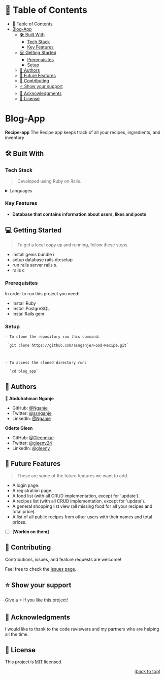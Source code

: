 <a name="readme-top"></a>


# 📗 Table of Contents

- [📗 Table of Contents](#-table-of-contents)
- [Blog-App ](#blog-app-)
  - [🛠 Built With ](#-built-with-)
    - [Tech Stack ](#tech-stack-)
    - [Key Features ](#key-features-)
  - [💻 Getting Started ](#-getting-started-)
    - [Prerequisites](#prerequisites)
    - [Setup](#setup)
  - [👥 Authors ](#-authors-)
  - [🔭 Future Features ](#-future-features-)
  - [🤝 Contributing ](#-contributing-)
  - [⭐️ Show your support ](#️-show-your-support-)
  - [🙏 Acknowledgments ](#-acknowledgments-)
  - [📝 License ](#-license-)

<!-- PROJECT DESCRIPTION -->

# Blog-App <a name="about-project"></a>

**Recipe-app** The Recipe app keeps track of all your recipes, ingredients, and inventory


## 🛠 Built With <a name="built-with"></a>

### Tech Stack <a name="tech-stack"></a>

> Developed using Ruby on Rails.
<details>
  <summary>Languages</summary>
  <ul>
    <li><a href="https://www.ruby-lang.org/en/">Ruby</a></li>
  </ul>
    <ul>
    <li><a href="https://rubyonrails.org/">Rails</a></li>
  </ul>
</details>

### Key Features <a name="key-features"></a>
- **Database that contains information about users, likes and posts**
## 💻 Getting Started <a name="getting-started"></a>
> To get a local copy up and running, follow these steps.
- install gems bundle i
- setup database rails db:setup 
- run rails server rails s.
- rails c

### Prerequisites

In order to run this project you need:

- Install Ruby
- Install PostgreSQL
- Instal Rails gem

### Setup
```
- To clone the repository run this command:

 `git clone https://github.com/asnganje/Food-Recipe.git`



- To access the cloned directory run:

  `cd blog_app`

```
## 👥 Authors <a name="authors"></a>

👤 **Abdulrahman Nganje**
- GitHub: [@Nganje](https://github.com/asnganje)
- Twitter: [@asnganje](https://twitter.com/asnganje)
- LinkedIn: [@Nganje](https://www.linkedin.com/in/abdulrahman-nganje-a6436935/)


**Odette Gleen**

- GitHub: [@Gleennkar](https://github.com/Gleennkar)
- Twitter: [@gleeny24](https://twitter.com/twitterhandle)
- LinkedIn: [@gleeny](https://www.linkedin.com/in/gleeny-nkar-aa3917182)


<!-- FUTURE FEATURES -->

## 🔭 Future Features <a name="future-features"></a>

> These are some of the future features we want to add.
- A login page.
- A registration page.
- A food list (with all CRUD implementation, except for 'update').
- A recipes list (with all CRUD implementation, except for 'update').
- A general shopping list view (all missing food for all your recipes and total price).
- A list of all public recipes from other users with their names and total prices.
- [ ] **[Workin on them]**

## 🤝 Contributing <a name="contributing"></a>

Contributions, issues, and feature requests are welcome!

Feel free to check the [issues page](../../issues/).


## ⭐️ Show your support <a name="support"></a>

Give a ⭐️ if you like this project!


## 🙏 Acknowledgments <a name="acknowledgements"></a>

I would like to thank to the code reviewers and my partners who are helping all the time.

## 📝 License <a name="license"></a>

This project is [MIT](https://choosealicense.com/licenses/mit/) licensed. 

<p align="right">(<a href="#readme-top">back to top</a>)</p>
